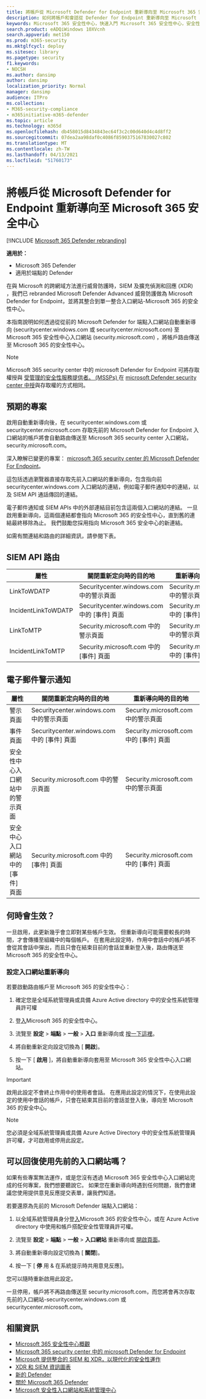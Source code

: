 ```yaml
---
title: 將帳戶從 Microsoft Defender for Endpoint 重新導向至 Microsoft 365 安全中心
description: 如何將帳戶和會話從 Defender for Endpoint 重新導向至 Microsoft 365 安全中心。
keywords: Microsoft 365 安全性中心，快速入門 Microsoft 365 安全性中心，安全性中心重新導向
search.product: eADQiWindows 10XVcnh
search.appverid: met150
ms.prod: m365-security
ms.mktglfcycl: deploy
ms.sitesec: library
ms.pagetype: security
f1.keywords:
- NOCSH
ms.author: dansimp
author: dansimp
localization_priority: Normal
manager: dansimp
audience: ITPro
ms.collection:
- M365-security-compliance
- m365initiative-m365-defender
ms.topic: article
ms.technology: m365d
ms.openlocfilehash: db458015d8434843ec64f3c2c00d640d4c4d8ff2
ms.sourcegitcommit: 07dea2aa98daf0c4086f8590375167830027c802
ms.translationtype: MT
ms.contentlocale: zh-TW
ms.lasthandoff: 04/13/2021
ms.locfileid: "51760173"
---
```

# <a name="redirecting-accounts-from-microsoft-defender-for-endpoint-to-the-microsoft-365-security-center"></a>將帳戶從 Microsoft Defender for Endpoint 重新導向至 Microsoft 365 安全中心

[!INCLUDE [Microsoft 365 Defender rebranding](../includes/microsoft-defender.md)]

**適用於：**
- Microsoft 365 Defender
- 適用於端點的 Defender

在與 Microsoft 的跨網域方法進行威脅防護時，SIEM 及擴充偵測和回應 (XDR) ，我們已 rebranded Microsoft Defender Advanced 威脅防護做為 Microsoft Defender for Endpoint，並將其整合到單一整合入口網站-Microsoft 365 的安全性中心。

本指南說明如何透過從從前的 Microsoft Defender for 端點入口網站自動重新導向 (securitycenter.windows.com 或 securitycenter.microsoft.com) 至 Microsoft 365 安全性中心入口網站 (security.microsoft.com) ，將帳戶路由傳送至 Microsoft 365 的安全性中心。

> [!NOTE]
> Microsoft 365 security center 中的 microsoft Defender for Endpoint 可將存取權授與 [受管理的安全性服務提供者。 (MSSPs) ](/windows/security/threat-protection/microsoft-defender-atp/grant-mssp-access) 在 [microsoft Defender security center 中授](./mssp-access.md)與存取權的方式相同。

## <a name="what-to-expect"></a>預期的專案
啟用自動重新導向後，在 securitycenter.windows.com 或 securitycenter.microsoft.com 存取先前的 Microsoft Defender for Endpoint 入口網站的帳戶將會自動路由傳送至 Microsoft 365 security center 入口網站，security.microsoft.com。
 
深入瞭解已變更的專案： [microsoft 365 security center 的 Microsoft Defender For Endpoint](microsoft-365-security-center-mde.md)。

這包括透過瀏覽器直接存取先前入口網站的重新導向，包含指向前 securitycenter.windows.com 入口網站的連結，例如電子郵件通知中的連結，以及 SIEM API 通話傳回的連結。  

 電子郵件通知或 SIEM APIs 中的外部連結目前包含這兩個入口網站的連結。 一旦啟用重新導向，這兩個連結都會指向 Microsoft 365 的安全性中心，直到舊的連結最終移除為止。 我們鼓勵您採用指向 Microsoft 365 安全中心的新連結。

如需有關連結和路由的詳細資訊，請參閱下表。
## <a name="siem-api-routing"></a>SIEM API 路由

|**屬性**  |**關閉重新定向時的目的地**  |**重新導向時的目的地** | 
|---------|---------|---------|
| LinkToWDATP | Securitycenter.windows.com 中的警示頁面 | Security.microsoft.com 中的警示頁面  |
| IncidentLinkToWDATP | Securitycenter.windows.com 中的 [事件] 頁面  | Security.microsoft.com 中的 [事件] 頁面  |
| LinkToMTP | Security.microsoft.com 中的警示頁面 | Security.microsoft.com 中的警示頁面  |
| IncidentLinkToMTP | Security.microsoft.com 中的 [事件] 頁面  | Security.microsoft.com 中的 [事件] 頁面  

## <a name="email-alert-notifications"></a>電子郵件警示通知

|**屬性**  |**關閉重新定向時的目的地**  |**重新導向時的目的地** |
|---------|---------|---------|
| 警示頁面  | Securitycenter.windows.com 中的警示頁面  | Security.microsoft.com 中的警示頁面  |
| 事件頁面  |Securitycenter.windows.com 中的 [事件] 頁面  | Security.microsoft.com 中的 [事件] 頁面  
| 安全性中心入口網站中的警示頁面 | Security.microsoft.com 中的警示頁面 | Security.microsoft.com 中的警示頁面 | 
| 安全中心入口網站中的 [事件] 頁面 | Security.microsoft.com 中的 [事件] 頁面  | Security.microsoft.com 中的 [事件] 頁面  |

## <a name="when-does-this-take-effect"></a>何時會生效？ 
一旦啟用，此更新幾乎會立即對某些帳戶生效。 但重新導向可能需要較長的時間，才會傳播至組織中的每個帳戶。 在套用此設定時，作用中會話中的帳戶將不會從其會話中彈出，而且只會在結束目前的會話並重新登入後，路由傳送至 Microsoft 365 的安全性中心。  

### <a name="set-up-portal-redirection"></a>設定入口網站重新導向
若要啟動路由帳戶至 Microsoft 365 的安全性中心：
1. 確定您是全域系統管理員或具備 Azure Active directory 中的安全性系統管理員許可權 

2. 登[入](https://security.microsoft.com/)Microsoft 365 的安全性中心。

3. 流覽至 **設定**  >  **端點**  >  **一般**  >  **入口** 重新導向或 [按一下這裡](https://security.microsoft.com/preferences2/portal_redirection)。  

4. 將自動重新定向設定切換為 [ **開啟**]。

5. 按一下 [ **啟用** ]，將自動重新導向套用至 Microsoft 365 安全性中心入口網站。

>[!IMPORTANT]
>啟用此設定不會終止作用中的使用者會話。 在應用此設定的情況下，在使用此設定的使用中會話的帳戶，只會在結束其目前的會話並登入後，導向至 Microsoft 365 的安全中心。

>[!NOTE]
>您必須是全域系統管理員或具備 Azure Active Directory 中的安全性系統管理員許可權，才可啟用或停用此設定。  

## <a name="can-i-go-back-to-using-the-former-portal"></a>可以回復使用先前的入口網站嗎？
如果有些專案無法運作，或是您沒有透過 Microsoft 365 安全性中心入口網站完成的任何專案，我們想要聽說它。 如果您在重新導向時遇到任何問題，我們會建議您使用提供意見反應提交表單，讓我們知道。

若要還原為先前的 Microsoft Defender 端點入口網站：

1. 以全域系統管理員身分登[入](https://security.microsoft.com/)Microsoft 365 的安全性中心，或在 Azure Active directory 中使用和帳戶搭配安全性管理員許可權。

2. 流覽至 **設定**  >  **端點**  >  **一般**  >  **入口網站** 重新導向或 [開啟頁面](https://security.microsoft.com/preferences2/portal_redirection)。  

3. 將自動重新導向設定切換為 [ **關閉**]。

4. 按一下 [ **停** 用 & 在系統提示時共用意見反應]。

您可以隨時重新啟用此設定。 

一旦停用，帳戶將不再路由傳送至 security.microsoft.com，而您將會再次存取先前的入口網站-securitycenter.windows.com 或 securitycenter.microsoft.com。 

## <a name="related-information"></a>相關資訊
- [Microsoft 365 安全性中心概觀](overview-security-center.md)
- [Microsoft 365 security center 中的 microsoft Defender for Endpoint](microsoft-365-security-center-mde.md)
- [Microsoft 提供整合的 SIEM 和 XDR，以現代化的安全性運作](https://www.microsoft.com/security/blog/?p=91813) 
- [XDR 和 SIEM 資訊圖表](https://afrait.com/blog/xdr-versus-siem/) 
- [新的 Defender](https://afrait.com/blog/the-new-defender/) 
- [關於 Microsoft 365 Defender](https://www.microsoft.com/microsoft-365/security/microsoft-365-defender) 
- [Microsoft 安全性入口網站和系統管理中心](portals.md)
